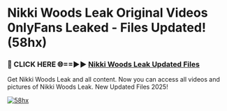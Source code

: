 # Nikki Woods Leak Original Videos 0nlyFans Leaked - Files Updated! (58hx)

<h3>🔴 CLICK HERE 🌐==►► <a href="https://tinyurl.com/2m67pmp6" rel="nofollow">Nikki Woods Leak Updated Files</a></h3>

Get Nikki Woods Leak and all content. Now you can access all videos and pictures of Nikki Woods Leak. New Updated Files 2025!

[![58hx](https://i.imgur.com/H4QAA4z.gif)](https://tinyurl.com/2m67pmp6)